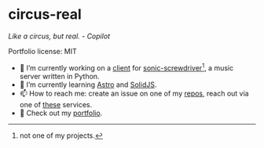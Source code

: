 # circus-real

_Like a circus, but real. - Copilot_

Portfolio license: MIT

- 🔭 I’m currently working on a [client](https://clown-tunes.vercel.app/) for [sonic-screwdriver](https://github.com/yuckdevchan/sonic-screwdriver/)[^1], a music server written in Python.
- 🌱 I’m currently learning [Astro](https://astro.build/) and [SolidJS](https://solidjs.com/).
- 📫 How to reach me: create an issue on one of my [repos](https://github.com/circus-real?tab=repositories), reach out via one of [these](https://circus-real.netlify.app/contact) services.
- 💼 Check out my [portfolio](https://circus-real.netlify.app).

[^1]: not one of my projects.